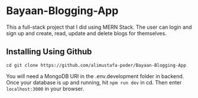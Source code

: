 # Bayaan-Blogging-App
This a full-stack project that I did using MERN Stack. The user can login and sign up and create, read, update and delete blogs for themselves. 
## Installing Using Github
```
cd git clone https://github.com/alimustafa-poder/Bayaan-Blogging-App
```
You will need a MongoDB URI in the .env.development folder in backend.
Once your database is up and running, hit `npm run dev` in cd. Then enter `localhost:3000` in your browser.
